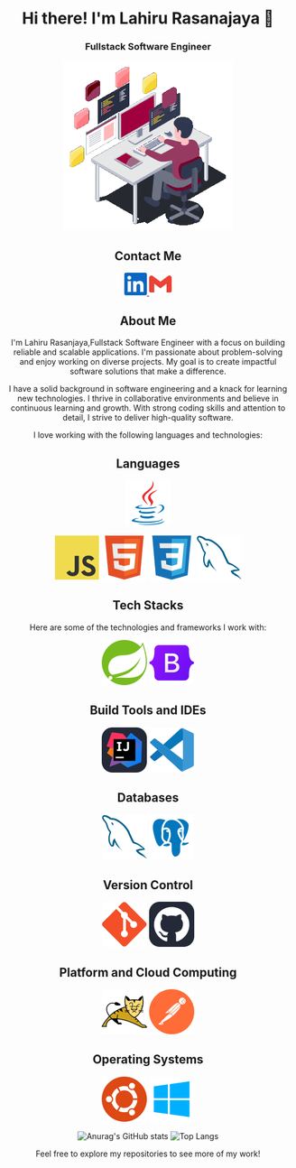 <div align="center">

# Hi there! I'm Lahiru Rasanajaya  👋

### Fullstack Software Engineer

![ezgif com-resize](https://github.com/LahiruRasanjaya/LahiruRasanjaya/blob/main/assets/animation.gif)

## Contact Me

  <a href="https://www.linkedin.com/in/lahiru-rasanjaya-016518262/" target="_blank" >
    <img src="./assets/linkedin.svg" width="40" height="40" alt="linkedin logo"  />
  </a>
  
  <!-- <a href="https://discord.com/users/1135128164138504252" target="_blank">
    <img src="./assets/Discord.svg" width="40" height="40" alt="discord logo"  />
  </a> -->

  <a href="phlrasanjaya@gmail.com">
    <img src="./assets/Email.svg" width="40" height="40" alt="gmail logo"  />
  </a>

## About Me
I'm Lahiru Rasanjaya,Fullstack Software Engineer with a focus on building reliable and scalable applications. I'm passionate about problem-solving and enjoy working on diverse projects. My goal is to create impactful software solutions that make a difference.

I have a solid background in software engineering and a knack for learning new technologies. I thrive in collaborative environments and believe in continuous learning and growth. With strong coding skills and attention to detail, I strive to deliver high-quality software.

I love working with the following languages and technologies:

## Languages

![java (4)](https://github.com/LahiruRasanjaya/LahiruRasanjaya/blob/main/assets/Java.svg)

![java-script](https://github.com/LahiruRasanjaya/LahiruRasanjaya/blob/main/assets/JavaScript.svg)
![html-5](https://github.com/LahiruRasanjaya/LahiruRasanjaya/blob/main/assets/HTML.svg)
![css-3](https://github.com/LahiruRasanjaya/LahiruRasanjaya/blob/main/assets/CSS.svg)
![mysql](https://github.com/LahiruRasanjaya/LahiruRasanjaya/blob/main/assets/Mysql.svg)

## Tech Stacks

Here are some of the technologies and frameworks I work with:


![favicon-32x32](https://github.com/LahiruRasanjaya/LahiruRasanjaya/blob/main/assets/Spring.svg)
![favicon-32x32](https://github.com/LahiruRasanjaya/LahiruRasanjaya/blob/main/assets/Bootstrap.svg)



## Build Tools and IDEs

![favicon-32x32](https://github.com/LahiruRasanjaya/LahiruRasanjaya/blob/main/assets/IntelliJ%20Idea.svg)
![favicon-32x32](https://github.com/LahiruRasanjaya/LahiruRasanjaya/blob/main/assets/VS%20Code.svg)


## Databases

![mysql](https://github.com/LahiruRasanjaya/LahiruRasanjaya/blob/main/assets/Mysql.svg)
![postgresql](https://github.com/LahiruRasanjaya/LahiruRasanjaya/blob/main/assets/Postgresql.svg)


## Version Control

![favicon-32x32](https://github.com/LahiruRasanjaya/LahiruRasanjaya/blob/main/assets/Git.svg)
![favicon-32x32](https://github.com/LahiruRasanjaya/LahiruRasanjaya/blob/main/assets/GitHub.svg)


## Platform and Cloud Computing

![favicon-32x32](https://github.com/LahiruRasanjaya/LahiruRasanjaya/blob/main/assets/Tomcat.svg)
![favicon-32x32](https://github.com/LahiruRasanjaya/LahiruRasanjaya/blob/main/assets/Postman.svg)



## Operating Systems

![ubuntu](https://github.com/LahiruRasanjaya/LahiruRasanjaya/blob/main/assets/Ubuntu.svg)
![windows](https://github.com/LahiruRasanjaya/LahiruRasanjaya/blob/main/assets/Windows.svg)

![Anurag's GitHub stats](https://github-readme-stats.vercel.app/api?username=LahiruRasanjaya&show_icons=true&theme=radical)
![Top Langs](https://github-readme-stats.vercel.app/api/top-langs/?username=LahiruRasanjaya&layout=compact)

Feel free to explore my repositories to see more of my work!

</div>
